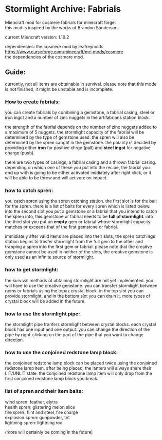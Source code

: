 # Stormlight Archive: Fabrials

Miencraft mod for cosmere fabrials for minecraft forge. <br>
this mod is inspired by the works of Brandon Sanderson.

current Miencraft version: 1.19.2

dependencies:
the cosmere mod by leafreynolds: https://www.curseforge.com/minecraft/mc-mods/cosmere <br>
the dependencies of the cosmere mod.

## Guide:
currently, not all items are obtainable in survival.
please note that this mode is not finished, it might be unstable and is incomplete.

### How to create fabrials:
you can create fabrials by combining a gemstone, a fabrial casing, steel or iron ingot and a number of zinc nuggets in the artifabrians station block.

the strength of the fabrial depends on the number of zinc nuggets added to a maximum of 5 nuggets.
the stormlight capacity of the fabrial will be determined by the type of gemstone used.
the spren will also be determined by the spren caught in the gemstone.
the polarity is decided by providing either **iron** for positive chrge (pull) and **steel ingot** for negative charge (push).

there are two types of casings, a fabrial casing and a thrown fabrial casing. depending on which one of these you put into the recipe, the fabrial you end up with is going to be either activated imidiately after right click, or it will be able to be throw and will activate on impact.

### how to catch spren:
you catch spren using the spren catching station. the first slot is for the bait for the spren. there is a list of baits for every spren which is listed below.
into the second slot you put a gemstone or a fabrial that you intend to catch the spren into, this gemstone or fabrial needs to be **full of stormlight**.
into the third slot you put an **empty** gem or fabrial whose stormlight capacity matches or exceeds that of the first gemstone or fabrial.

immidiately after valid items are placed into their slots, the spren catchings station begins to trasfer stormlight from the full gem to the other and trapping a spren into the first gem or fabrial.
please note that the creative gemstone cannot be used in neither of the slots, the creative gemstone is only used as an infinite source of stormlight.

### how to get stormlight:
the survival methods of obtaining stormlight are not yet implemented. you will have to use the creative gemstone.
you can transfer stormlight between gems or fabrials using the topaz crystal block. in the top slot you can provide stormlight, and in the bottom slot you can drain it.
more types of crystal block will be added in the future.

### how to use the stormlight pipe:
the stormlight pipe tranfers stormlight between crystal blocks. each crystal block has one input and one output.
you can change the direction of the pipe by right-clicking on the part of the pipe that you want to change direction.

### how to use the conjoined redstone lamp block:
the conjoined redstone lamp block can be placed twice using the conjoined redstone lamp item. after being placed, the lanters will always share their LIT/UNLIT state.
the conjoined redstone lamp item will only drop from the first conjoined redstone lamp block you break.

### list of spren and their item baits:

wind spren: feather, elytra <br>
health spren: glistering melon slice <br>
fire spren: flint and steel, fire charge <br>
explosion spren: gunpowder, tnt <br>
lightning spren: lightning rod <br>

(more will certainly be coming in the future)



